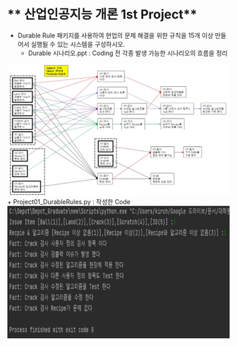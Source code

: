# ** 산업인공지능 개론 1st Project** 

- Durable Rule 패키지를 사용하여 현업의 문제 해결을 위한 규칙을 15개 이상 만들어서 실행될 수 있는 시스템을 구성하시오. 
   + Durable 시나리오.ppt : Coding 전 각종 발생 가능한 시나리오의 흐름을 정리
<img src="./ResultImg/시나리오.jpg"  width="640" height="300">  
   + Project01_DurableRules.py : 작성한 Code
<img src="./ResultImg/실행결과.jpg"  width="640" height="300"> 

<p align="center">
 
</p>
</br>
